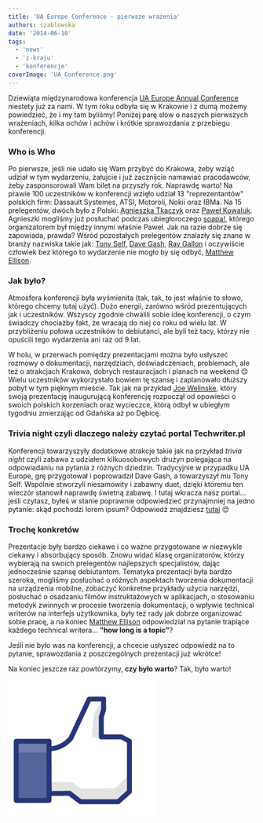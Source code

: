 ```yaml
---
title: 'UA Europe Conference - pierwsze wrażenia'
authors: szablowska
date: '2014-06-10'
tags:
  - 'news'
  - 'z-kraju'
  - 'konferencje'
coverImage: 'UA_Conference.png'
---
```


Dziewiąta międzynarodowa konferencja
[UA Europe Annual Conference](http://www.uaeurope.com/conference/index.html)
niestety już za nami. W tym roku odbyła się w Krakowie i z dumą możemy
powiedzieć, że i my tam byliśmy! Poniżej parę słów o naszych pierwszych
wrażeniach, kilka ochów i achów i krótkie sprawozdania z przebiegu konferencji.

<!--truncate-->

### Who is Who

Po pierwsze, jeśli nie udało się Wam przybyć do Krakowa, żeby wziąć udział w tym
wydarzeniu, żałujcie i już zacznijcie namawiać pracodawców, żeby zasponsorowali
Wam bilet na przyszły rok. Naprawdę warto! Na prawie 100 uczestników w
konferencji wzięło udział 13 "reprezentantów" polskich firm: Dassault Systemes,
ATSI, Motoroli, Nokii oraz IBMa. Na 15 prelegentów, dwóch było z Polski:
[Agnieszka Tkaczyk](http://www.uaeurope.com/conference/speakers.html#tkaczyk)
oraz [Paweł Kowaluk](http://www.uaeurope.com/conference/speakers.html#kowaluk).
Agnieszki mogliśmy już posłuchać podczas ubiegłoroczego
[soapa!](http://www.soapconf.com/), którego organizatorem był między innymi
właśnie Paweł. Jak na razie dobrze się zapowiada, prawda? Wśród pozostałych
prelegentów znalazły się znane w branży nazwiska takie jak:
[Tony Self,](http://www.uaeurope.com/conference/speakers.html#self)
[Dave Gash](http://www.uaeurope.com/conference/speakers.html#gash),
[Ray Gallon](http://www.uaeurope.com/conference/speakers.html#gallon) i
oczywiście człowiek bez którego to wydarzenie nie mogło by się odbyć,
[Matthew Ellison](http://www.ellisonconsulting.com/about.html).

### Jak było?

Atmosfera konferencji była wyśmienita (tak, tak, to jest właśnie to słowo,
którego chcemy tutaj użyć). Dużo energii, zarówno wśród prezentujących jak i
uczestników. Wszyscy zgodnie chwalili sobie ideę konferencji, o czym świadczy
chociażby fakt, że wracają do niej co roku od wielu lat. W przybliżeniu połowa
uczestników to debiutanci, ale byli też tacy, którzy nie opuścili tego
wydarzenia ani raz od 9 lat.

W holu, w przerwach pomiędzy prezentacjami można było usłyszeć rozmowy o
dokumentacji, narzędziach, doświadczeniach, problemach, ale też o atrakcjach
Krakowa, dobrych restauracjach i planach na weekend 😊 Wielu uczestników
wykorzystało bowiem tę szansę i zaplanowało dłuższy pobyt w tym pięknym mieście.
Tak jak na przykład
[Joe Welinske](http://www.uaeurope.com/conference/speakers.html#welinske), który
swoją prezentację inaugurującą konferencję rozpoczął od opowieści o swoich
polskich korzeniach oraz wycieczce, którą odbył w ubiegłym tygodniu zmierzając
od Gdańska aż po Dębicę.

### Trivia night czyli dlaczego należy czytać portal Techwriter.pl

Konferencji towarzyszyły dodatkowe atrakcje takie jak na przykład _trivia night_
czyli zabawa z udziałem kilkuosobowych drużyn polegająca na odpowiadaniu na
pytania z różnych dziedzin. Tradycyjnie w przypadku UA Europe, grę przygotował i
poprowadził Dave Gash, a towarzyszył mu Tony Self. Wspólnie stworzyli
niesamowity i zabawny duet, dzięki któremu ten wieczór stanowił naprawdę świetną
zabawę. I tutaj wkracza nasz portal... jeśli czytasz, byłeś w stanie poprawnie
odpowiedzieć przynajmniej na jedno pytanie: skąd pochodzi lorem ipsum? Odpowiedź
znajdziesz [tutaj](http://techwriter.pl/dowiedz-sie-w-koncu-co-to-znaczy/) 😊

### Trochę konkretów

Prezentacje były bardzo ciekawe i co ważne przygotowane w niezwykle ciekawy i
absorbujący sposób. Znowu widać klasę organizatorów, którzy wybierają na swoich
prelegentów najlepszych specjalistów, dając jednocześnie szansę debiutantom.
Tematyka prezentacji była bardzo szeroka, mogliśmy posłuchać o różnych aspektach
tworzenia dokumentacji na urządzenia mobilne, zobaczyć konkretne przykłady
użycia narzędzi, posłuchać o osadzaniu filmów instruktażowych w aplikacjach, o
stosowaniu metodyk zwinnych w procesie tworzenia dokumentacji, o wpływie
technical writerów na interfejs użytkownika, były też rady jak dobrze
organizować sobie pracę, a na koniec
[Matthew Ellison](http://www.ellisonconsulting.com/about.html) odpowiedział na
pytanie trapiące każdego technical writera... **"how long is a topic"**?

Jeśli nie było was na konferencji, a chcecie usłyszeć odpowiedź na to pytanie,
sprawozdania z poszczególnych prezentacji już wkrótce!

Na koniec jeszcze raz powtórzymy, **czy było warto**? Tak, było warto!

![like](images/like.png)
